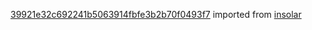 [39921e32c692241b5063914fbfe3b2b70f0493f7](https://github.com/insolar/insolar/commit/39921e32c692241b5063914fbfe3b2b70f0493f7) imported from [insolar](https://github.com/insolar/insolar)
